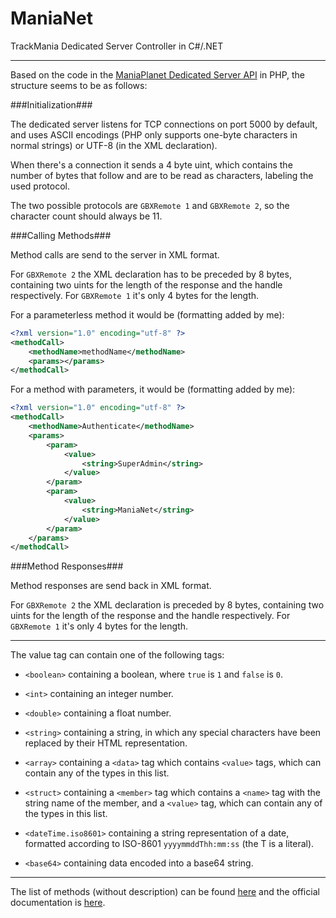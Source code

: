 ManiaNet
========

TrackMania Dedicated Server Controller in C#/.NET

-------------------------------------------------

Based on the code in the [ManiaPlanet Dedicated Server API](https://github.com/maniaplanet/dedicated-server-api/tree/master/libraries/Maniaplanet/DedicatedServer) in PHP,
the structure seems to be as follows:

###Initialization###

The dedicated server listens for TCP connections on port 5000 by default, and uses ASCII encodings (PHP only supports one-byte characters in normal strings) or UTF-8 (in the XML declaration).

When there's a connection it sends a 4 byte uint, which contains the number of bytes that follow and are to be read as characters, labeling the used protocol.

The two possible protocols are `GBXRemote 1` and `GBXRemote 2`, so the character count should always be 11.

###Calling Methods###

Method calls are send to the server in XML format.

For `GBXRemote 2` the XML declaration has to be preceded by 8 bytes, containing two uints for the length of the response and the handle respectively.
For `GBXRemote 1` it's only 4 bytes for the length.

For a parameterless method it would be (formatting added by me):

``` XML
<?xml version="1.0" encoding="utf-8" ?>
<methodCall>
	<methodName>methodName</methodName>
	<params></params>
</methodCall>
```

For a method with parameters, it would be (formatting added by me):

``` XML
<?xml version="1.0" encoding="utf-8" ?>
<methodCall>
	<methodName>Authenticate</methodName>
	<params>
		<param>
			<value>
				<string>SuperAdmin</string>
			</value>
		</param>
		<param>
			<value>
				<string>ManiaNet</string>
			</value>
		</param>
	</params>
</methodCall>
```

###Method Responses###

Method responses are send back in XML format.

For `GBXRemote 2` the XML declaration is preceded by 8 bytes, containing two uints for the length of the response and the handle respectively.
For `GBXRemote 1` it's only 4 bytes for the length.

--------------------------------------------------------------------------------------------------------------------------------------------------------------------------------

The value tag can contain one of the following tags:

* `<boolean>` containing a boolean, where `true` is `1` and `false` is `0`.

* `<int>` containing an integer number.

* `<double>` containing a float number.

* `<string>` containing a string, in which any special characters have been replaced by their HTML representation.

* `<array>` containing a `<data>` tag which contains `<value>` tags, which can contain any of the types in this list.

* `<struct>` containing a `<member>` tag which contains a `<name>` tag with the string name of the member, and a `<value>` tag, which can contain any of the types in this list.

* `<dateTime.iso8601>` containing a string representation of a date, formatted according to ISO-8601 `yyyymmddThh:mm:ss` (the T is a literal).

* `<base64>` containing data encoded into a base64 string.

--------------------------------------------------------------------------------------------------------------------------------------------------------------------------------

The list of methods (without description) can be found [here](https://github.com/Banane9/ManiaNet/blob/master/RPC-Method-List.md) and the official documentation is [here](http://maniaplanet.github.io/documentation//dedicated-server/methods/latest.html).